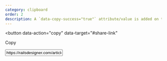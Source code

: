```yaml
---
category: clipboard
order: 2
description: A `data-copy-success="true"` attribute/value is added on the target element which is used to add a green border after copied.
---
```


<button
  data-action="copy"
  data-target="#share-link"
>
  Copy
</button>

<input type="text" id="share-link" value="https://railsdesigner.com/articles/" readonly="" class="[[data-copy-success='true']]:border-green-500">
